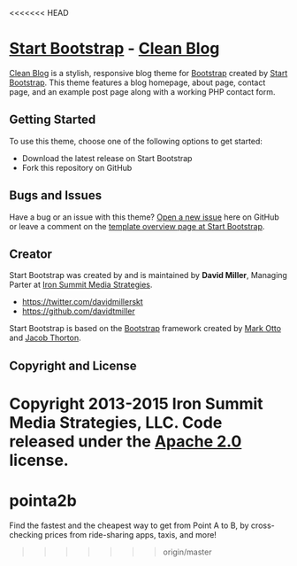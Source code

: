 <<<<<<< HEAD
# [Start Bootstrap](http://startbootstrap.com/) - [Clean Blog](http://startbootstrap.com/template-overviews/clean-blog/)

[Clean Blog](http://startbootstrap.com/template-overviews/clean-blog/) is a stylish, responsive blog theme for [Bootstrap](http://getbootstrap.com/) created by [Start Bootstrap](http://startbootstrap.com/). This theme features a blog homepage, about page, contact page, and an example post page along with a working PHP contact form.

## Getting Started

To use this theme, choose one of the following options to get started:
* Download the latest release on Start Bootstrap
* Fork this repository on GitHub

## Bugs and Issues

Have a bug or an issue with this theme? [Open a new issue](https://github.com/IronSummitMedia/startbootstrap-clean-blog/issues) here on GitHub or leave a comment on the [template overview page at Start Bootstrap](http://startbootstrap.com/template-overviews/clean-blog/).

## Creator

Start Bootstrap was created by and is maintained by **David Miller**, Managing Parter at [Iron Summit Media Strategies](http://www.ironsummitmedia.com/).

* https://twitter.com/davidmillerskt
* https://github.com/davidtmiller

Start Bootstrap is based on the [Bootstrap](http://getbootstrap.com/) framework created by [Mark Otto](https://twitter.com/mdo) and [Jacob Thorton](https://twitter.com/fat).

## Copyright and License

Copyright 2013-2015 Iron Summit Media Strategies, LLC. Code released under the [Apache 2.0](https://github.com/IronSummitMedia/startbootstrap-clean-blog/blob/gh-pages/LICENSE) license.
=======
# pointa2b
Find the fastest and the cheapest way to get from Point A to B, by cross-checking prices from ride-sharing apps, taxis, and more!
>>>>>>> origin/master
